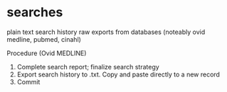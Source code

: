 # searches
plain text search history raw exports from databases (noteably ovid medline, pubmed, cinahl)

Procedure (Ovid MEDLINE)
1. Complete search report; finalize search strategy
2. Export search history to .txt. Copy and paste directly to a new record
3. Commit
